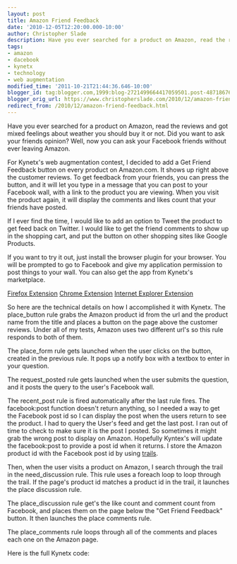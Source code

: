 ```yaml
---
layout: post
title: Amazon Friend Feedback
date: '2010-12-05T12:20:00.000-10:00'
author: Christopher Slade
description: Have you ever searched for a product on Amazon, read the reviews and got mixed feelings about weather you should buy it or not.  Did you want to ask your friends opinion?  Well, now you can ask your Facebook friends without ever leaving Amazon.
tags:
- amazon
- dacebook
- kynetx
- technology
- web augmentation
modified_time: '2011-10-21T21:44:36.646-10:00'
blogger_id: tag:blogger.com,1999:blog-2721499664417059501.post-4871867676715592364
blogger_orig_url: https://www.christopherslade.com/2010/12/amazon-friend-feedback.html
redirect_from: /2010/12/amazon-friend-feedback.html
---
```


Have you ever searched for a product on Amazon, read the reviews and got mixed feelings about weather you should buy it or not.  Did you want to ask your friends opinion?  Well, now you can ask your Facebook friends without ever leaving Amazon.

For Kynetx's web augmentation contest, I decided to add a Get Friend Feedback button on every product on Amazon.com.  It shows up right above the customer reviews.  To get feedback from your friends, you can press the button, and it will let you type in a message that you can post to your Facebook wall, with a link to the product you are viewing.  When you visit the product again, it will display the comments and likes count that your friends have posted.

If I ever find the time, I would like to add an option to Tweet the product to get feed back on Twitter. I would like to get the friend comments to show up in the shopping cart, and put the button on other shopping sites like Google Products.

If you want to try it out, just install the browser plugin for your browser.  You will be prompted to go to Facebook and give my application permission to post things to your wall.  You can also get the app from Kynetx's marketplace.


[Firefox Extension](http://www.christopherslade.com/ProductFriendFeedback.xpi)
[Chrome Extension](http://www.christopherslade.com/ProductFriendFeedback.crx)
[Internet Explorer Extension](http://www.christopherslade.com/ProductFriendFeedback_Setup.exe)

So here are the technical details on how I accomplished it with Kynetx.  The place_button rule grabs the Amazon product id from the url and the product name from the title and places a button on the page above the customer reviews. Under all of my tests, Amazon uses two different url's so this rule responds to both of them.

The place_form rule gets launched when the user clicks on the button, created in the previous rule.  It pops up a notify box with a textbox to enter in your question.

The request_posted rule gets launched when the user submits the question, and it posts the query to the user's Facebook wall.

The recent_post rule is fired automatically after the last rule fires.  The facebook:post function doesn't return anything, so I needed a way to get the Facebook post id so I can display the post when the users return to see the product.  I had to query the User's feed and get the last post.  I ran out of time to check to make sure it is the post I posted.  So sometimes it might grab the wrong post to display on Amazon.  Hopefully Kyntex's will update the facebook:post to provide a post id when it returns.  I store the Amazon product id with the Facebook post id by using [trails](http://docs.kynetx.com/docs/Trails).

Then, when the user visits a product on Amazon, I search through the trail in the need_discussion rule.  This rule uses a foreach loop to loop through the trail.  If the page's product id matches a product id in the trail, it launches the place discussion rule.

The place_discussion rule get's the like count and comment count from Facebook, and places them on the page below the "Get Friend Feedback" button.  It then launches the place comments rule.

The place_comments rule loops through all of the comments and places each one on the Amazon page.

Here is the full Kynetx code:

<script src="https://gist.github.com/crslade/1305748.js"></script>
